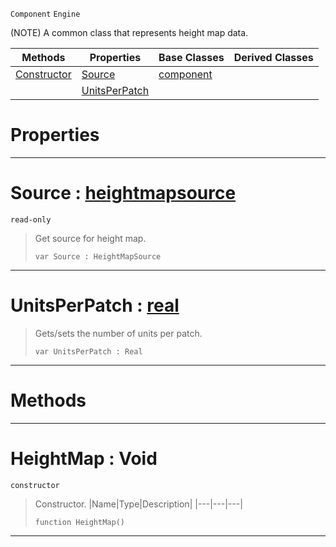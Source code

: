  `Component` `Engine`



(NOTE) A common class that represents height map data.

|Methods|Properties|Base Classes|Derived Classes|
|---|---|---|---|
|[ Constructor](https://github.com/zeroengineteam/ZeroDocs/blob/master/code_reference/class_reference/heightmap.markdown#heightmap-void)|[ Source](https://github.com/zeroengineteam/ZeroDocs/blob/master/code_reference/class_reference/heightmap.markdown#source-zero-engine-docum)|[component](https://github.com/zeroengineteam/ZeroDocs/blob/master/code_reference/class_reference/component.markdown)| |
| |[ UnitsPerPatch](https://github.com/zeroengineteam/ZeroDocs/blob/master/code_reference/class_reference/heightmap.markdown#unitsperpatch-zero-engin)| | |


 #  Properties


---  
 #  Source : [heightmapsource](https://github.com/zeroengineteam/ZeroDocs/blob/master/code_reference/class_reference/heightmapsource.markdown)

 `read-only`

> Get source for height map.
> ``` lang=cpp, name=Nada
> var Source : HeightMapSource


---  
 #  UnitsPerPatch : [real](https://github.com/zeroengineteam/ZeroDocs/blob/master/code_reference/nada_base_types/real.markdown)

> Gets/sets the number of units per patch.
> ``` lang=cpp, name=Nada
> var UnitsPerPatch : Real


---  
 #  Methods


---  
 #  HeightMap : Void

 `constructor`

> Constructor.
> |Name|Type|Description|
> |---|---|---|
> ``` lang=cpp, name=Nada
> function HeightMap()
> ``` 


---  
 

 